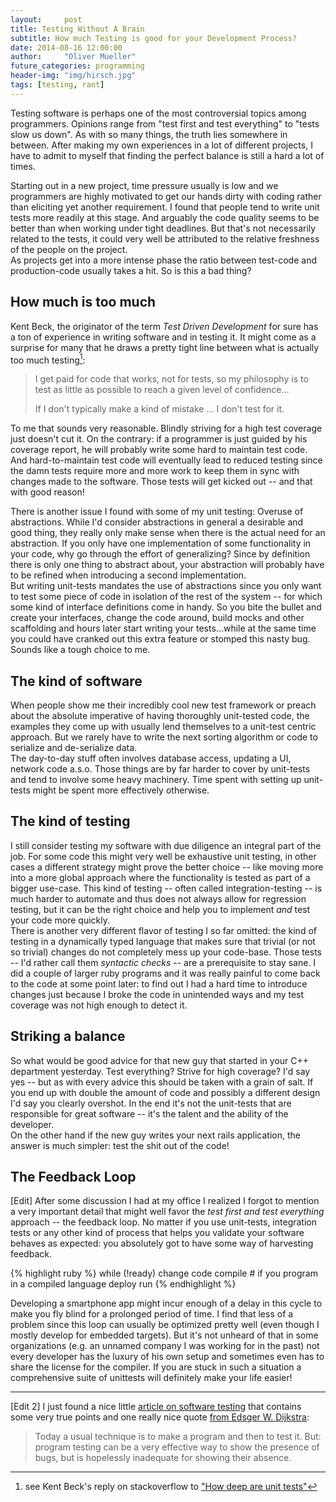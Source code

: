 ```yaml
---
layout:     post
title: Testing Without A Brain
subtitle: How much Testing is good for your Development Process?
date: 2014-08-16 12:00:00
author:     "Oliver Mueller"
future_categories: programming
header-img: "img/hirsch.jpg"
tags: [testing, rant]
---
```


Testing software is perhaps one of the most controversial topics among programmers. Opinions range
from "test first and test everything" to "tests slow us down". As with so many things, the truth
lies somewhere in between. After making my own experiences in a lot of different projects, I have to
admit to myself that finding the perfect balance is still a hard a lot of times.

Starting out in a new project, time pressure usually is low and we programmers are highly
motivated to get our hands dirty with coding rather than eliciting yet another requirement. I found
that people tend to write unit tests more readily at this stage. And arguably the code quality seems
to be better than when working under tight deadlines. But that's not necessarily related to the
tests, it could very well be attributed to the relative freshness of the people on the project.  
As projects get into a more intense phase the ratio between test-code and production-code usually
takes a hit. So is this a bad thing?

## How much is too much

Kent Beck, the originator of the term *Test Driven Development* for sure has a ton of experience
in writing software and in testing it. It might come as a surprise for many that he draws a pretty
tight line between what is actually too much testing[^1]:

> I get paid for code that works, not for tests, so my philosophy is to test as little as possible
> to reach a given level of confidence...
>
> If I don't typically make a kind of mistake ... I don't
> test for it.

To me that sounds very reasonable. Blindly striving for a high test coverage just doesn't cut it. On
the contrary: if a programmer is just guided by his coverage report, he will probably write some
hard to maintain test code. And hard-to-maintain test code will eventually lead to reduced testing
since the damn tests require more and more work to keep them in sync with changes made to the
software. Those tests will get kicked out -- and that with good reason!

There is another issue I found with some of my unit testing: Overuse of abstractions. While I'd
consider abstractions in general a desirable and good thing, they really only make sense when there
is the actual need for an abstraction. If you only have one implementation of some functionality in
your code, why go through the effort of generalizing? Since by definition there is only one thing to
abstract about, your abstraction will probably have to be refined when introducing a second
implementation.  
But writing unit-tests mandates the use of abstractions since you only want to test some piece of
code in isolation of the rest of the system -- for which some kind of interface definitions come in
handy. So you bite the bullet and create your interfaces, change the code around, build mocks and
other scaffolding and hours later start writing your tests...while at the same time you could have
cranked out this extra feature or stomped this nasty bug. Sounds like a tough choice to me.

## The kind of software

When people show me their incredibly cool new test framework or preach about the absolute imperative
of having thoroughly unit-tested code, the examples they come up with usually lend themselves to a
unit-test centric approach. But we rarely have to write the next sorting algorithm or code to
serialize and de-serialize data.  
The day-to-day stuff often involves database access, updating a UI,
network code a.s.o. Those things are by far harder to cover by unit-tests and tend to involve some
heavy machinery. Time spent with setting up unit-tests might be spent more effectively otherwise.  

## The kind of testing

I still consider testing my software with due diligence an integral part of the job. For some code
this might very well be exhaustive unit testing, in other cases a different strategy might prove
the better choice -- like moving more into a more global approach where the functionality is tested
as part of a bigger use-case. This kind of testing -- often called integration-testing -- is much
harder to automate and thus does not always allow for regression testing, but it can be the right
choice and help you to implement *and* test your code more quickly.  
There is another very different flavor of testing I so far omitted: the kind of testing in a
dynamically typed language that makes sure that trivial (or not so trivial) changes do not completely
mess up your code-base. Those tests -- I'd rather call them *syntactic checks* -- are a
prerequisite to stay sane. I did a couple of larger ruby programs and it was really painful to come
back to the code at some point later: to find out I had a hard time to introduce changes just
because I broke the code in unintended ways and my test coverage was not high enough to detect it.

## Striking a balance

So what would be good advice for that new guy that started in your C++ department yesterday. Test
everything? Strive for high coverage? I'd say yes -- but as with every advice this should be taken
with a grain of salt. If you end up with double the amount of code and possibly a different design
I'd say you clearly overshot. In the end it's not the unit-tests that are responsible for great
software -- it's the talent and the ability of the developer.  
On the other hand if the new guy writes your next rails application, the answer is much simpler:
test the shit out of the code!

## The Feedback Loop

[Edit] After some discussion I had at my office I realized I forgot to mention a very important detail that
might well favor the *test first and test everything* approach -- the feedback loop. No matter if you
use unit-tests, integration tests or any other kind of process that helps you validate your software
behaves as expected: you absolutely got to have some way of harvesting feedback.

{% highlight ruby %}
while (!ready)
  change code
  compile # if you program in a compiled language
  deploy
  run
{% endhighlight %}

Developing a smartphone app might incur enough of a delay in this cycle to make you fly blind for a
prolonged period of time. I find that less of a problem since this loop can usually be optimized
pretty well (even though I mostly develop for embedded targets). But it's not unheard of that in
some organizations (e.g. an unnamed company I was working for in the past) not every developer has
the luxury of his own setup and sometimes even has to share the license for the compiler. If you are
stuck in such a situation a comprehensive suite of unittests will definitely make your life easier!

-----

[Edit 2] I just found a nice little [article on software testing] that contains some very true points
and one really nice quote [from Edsger W. Dijkstra]:

> Today a usual technique is to make a program and then to test it. But: program testing can be a very
> effective way to show the presence of bugs, but is hopelessly inadequate for showing their absence.

[^1]: see Kent Beck's reply on stackoverflow to ["How deep are unit tests"]

["How deep are unit tests"]:http://stackoverflow.com/questions/153234/how-deep-are-your-unit-tests
[from Edsger W. Dijkstra]:https://www.cs.utexas.edu/~EWD/transcriptions/EWD03xx/EWD340.html
[article on software testing]:http://stoneship.org/essays/tdd-bypasses-your-brain/

